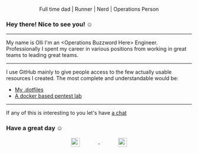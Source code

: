 <div class="header" style="text-align:center">
  <p>Full time dad | Runner | Nerd | Operations Person</p>
</div>

### Hey there! Nice to see you! ☺️

<hr/>

My name is Olli I'm an \<Operations Buzzword Here\> Engineer.
Professionally I spent my career in various positions from working in great
teams to leading great teams.

<hr/>

I use GitHub mainly to give people access to the few actually usable resources
I created. The most complete and understandable would be:

- [My .dotfiles](https://github.com/oliverwiegers/dotfiles)
- [A docker based pentest lab](https://github.com/oliverwiegers/pentest_lab)

<hr/>

If any of this is interesting to you let's have [a chat](https://infosec.exchange/@oliverwiegers)

### Have a great day ☺️

<div class="footer" style="text-align:center">
  <a href="https://infosec.exchange/@oliverwiegers">
    <img style="margin-right: 50px; margin-left: 50px" align="center" width="24px" src="https://cdn.jsdelivr.net/npm/simple-icons@v3/icons/mastodon.svg" />
  </a>
  <a href="https://www.linkedin.com/in/oliver-wiegers-12057112a/">
    <img style="margin-right: 50px; margin-left: 50px" align="center" width="24px" src="https://cdn.jsdelivr.net/npm/simple-icons@v3/icons/linkedin.svg" />
  </a>
</div>
